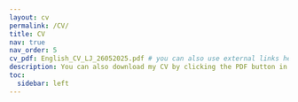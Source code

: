 ```yaml
---
layout: cv
permalink: /CV/
title: CV
nav: true
nav_order: 5
cv_pdf: English_CV_LJ_26052025.pdf # you can also use external links here
description: You can also download my CV by clicking the PDF button in the top left corner.
toc:
  sidebar: left
---
```

